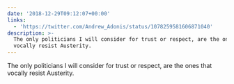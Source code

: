```yaml
---
date: '2018-12-29T09:12:07+00:00'
links:
  - 'https://twitter.com/Andrew_Adonis/status/1078259581606871040'
description: >-
  The only politicians I will consider for trust or respect, are the ones that
  vocally resist Austerity.
---
```

The only politicians I will consider for trust or respect, are the ones that vocally resist Austerity. 
